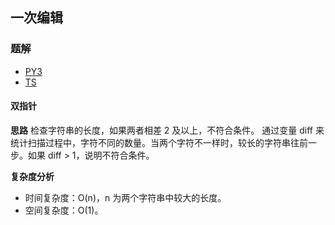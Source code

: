 ## 一次编辑

### 题解
+ [PY3](../../py3/lcci/0105.py)
+ [TS](../../ts/lcci/0105.ts)

#### 双指针
**思路**
检查字符串的长度，如果两者相差 2 及以上，不符合条件。
通过变量 diff 来统计扫描过程中，字符不同的数量。当两个字符不一样时，较长的字符串往前一步。如果 diff > 1，说明不符合条件。  

**复杂度分析**
+ 时间复杂度：O(n)，n 为两个字符串中较大的长度。
+ 空间复杂度：O(1)。